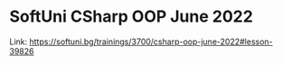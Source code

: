 # SoftUni CSharp OOP June 2022

Link: https://softuni.bg/trainings/3700/csharp-oop-june-2022#lesson-39826



